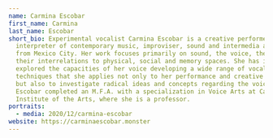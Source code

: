 ```yaml
---
name: Carmina Escobar
first_name: Carmina
last_name: Escobar
short_bio: Experimental vocalist Carmina Escobar is a creative performer,
  interpreter of contemporary music, improviser, sound and intermedia artist
  from Mexico City. Her work focuses primarily on sound, the voice, the body and
  their interrelations to physical, social and memory spaces. She has intensely
  explored the capacities of her voice developing a wide range of vocal
  techniques that she applies not only to her performance and creative practice
  but also to investigate radical ideas and concepts regarding the voice.
  Escobar completed an M.F.A. with a specialization in Voice Arts at California
  Institute of the Arts, where she is a professor.
portraits:
  - media: 2020/12/carmina-escobar
website: https://carminaescobar.monster
---
```

